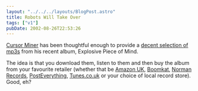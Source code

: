 ```yaml
---
layout: "../../../layouts/BlogPost.astro"
title: Robots Will Take Over
tags: ["v1"]
pubDate: 2002-08-26T22:53:26
---
```


[Cursor Miner][1] has been thoughtful enough to provide a [decent selection of mp3s][2] from his recent album, Explosive Piece of Mind.

The idea is that you download them, listen to them and then buy the album from your favourite retailer (whether that be [Amazon UK][3], [Boomkat][4], [Norman Records][5], [PostEverything][6], [Tunes.co.uk][7] or your choice of local record store). Good, eh?

[1]: http://www.cursorminer.com/
[2]: http://cursorminer.com/cmmetaldiscog.htm "MP3s from Cursor Miner's Explosive Piece of Mind and other Cursor Miner releases"
[3]: http://www.amazon.co.uk/exec/obidos/ASIN/B000067UDD/ohsky "Amazon.co.uk: Cursor Miner - Explosive Piece of Mind"
[4]: http://www.boomkat.com/item.cfm?merchID=8085 "Boomkat: Cursor Miner - Explosive Piece of Mind"
[5]: http://www.normanrecords.com/search.php?format=&restrict=&searchterm=explosive+piece+of+mind "Norman Records: Cursor Miner - Explosive Piece of Mind"
[6]: http://www.posteverything.com/artists/release.php?id=2316 "PostEverything: Cursor Miner - Explosive Piece of Mind"
[7]: http://www.tunes.co.uk/tunes/featured/6196.html "Tunes.co.uk: Cursor Miner - Explosive Piece of Mind"
